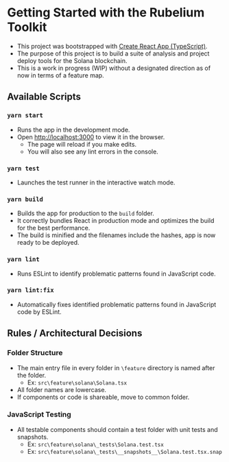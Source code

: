 # Getting Started with the Rubelium Toolkit

- This project was bootstrapped with [Create React App (TypeScript)](https://create-react-app.dev/docs/adding-typescript/).
- The purpose of this project is to build a suite of analysis and project deploy tools for the Solana blockchain.
- This is a work in progress (WIP) without a designated direction as of now in terms of a feature map.

## Available Scripts

### `yarn start`

- Runs the app in the development mode.
- Open [http://localhost:3000](http://localhost:3000) to view it in the browser.
  - The page will reload if you make edits.
  - You will also see any lint errors in the console.

### `yarn test`

- Launches the test runner in the interactive watch mode.

### `yarn build`

- Builds the app for production to the `build` folder.
- It correctly bundles React in production mode and optimizes the build for the best performance.
- The build is minified and the filenames include the hashes, app is now ready to be deployed.

### `yarn lint`

- Runs ESLint to identify problematic patterns found in JavaScript code.

### `yarn lint:fix`

- Automatically fixes identified problematic patterns found in JavaScript code by ESLint.

## Rules / Architectural Decisions

### Folder Structure

- The main entry file in every folder in `\feature` directory is named after the folder.
  - Ex: `src\feature\solana\Solana.tsx`
- All folder names are lowercase.
- If components or code is shareable, move to common folder.

### JavaScript Testing

- All testable components should contain a test folder with unit tests and snapshots.
  - Ex: `src\feature\solana\_tests\Solana.test.tsx`
  - Ex: `src\feature\solana\_tests\__snapshots__\Solana.test.tsx.snap`
